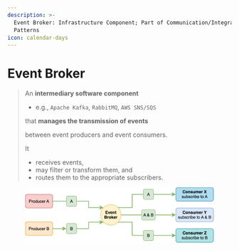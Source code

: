 ```yaml
---
description: >-
  Event Broker: Infrastructure Component; Part of Communication/Integration
  Patterns
icon: calendar-days
---
```


# Event Broker

> An **intermediary software component**&#x20;
>
> * e.g., `Apache Kafka`, `RabbitMQ`, `AWS SNS/SQS`
>
> that **manages the transmission of events**&#x20;
>
> between event producers and event consumers.&#x20;
>
>
>
> It&#x20;
>
> * receives events,&#x20;
> * may filter or transform them, and&#x20;
> * routes them to the appropriate subscribers.

<figure><img src="../../../.gitbook/assets/software-architecture_architectural-pattern_event-broker.svg" alt=""><figcaption></figcaption></figure>







